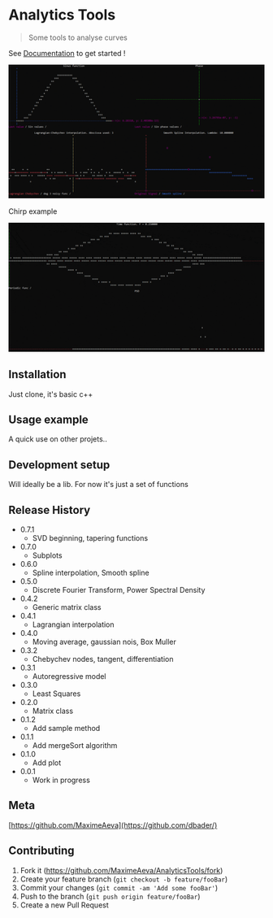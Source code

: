 # Analytics Tools
> Some tools to analyse curves

See [Documentation](https://github.com/MaximeAeva/AnalyticsTools/blob/master/res/DOCS.md) to get started !

<p align="center">
  <img src="https://github.com/MaximeAeva/AnalyticsTools/blob/master/res/hello.gif">
</p>

Chirp example
<p align="center">
  <img src="https://github.com/MaximeAeva/AnalyticsTools/blob/master/res/Chirp.gif">
</p>

## Installation

Just clone, it's basic c++

## Usage example

A quick use on other projets..

## Development setup

Will ideally be a lib. For now it's just a set of functions

## Release History

* 0.7.1
    * SVD beginning, tapering functions
* 0.7.0
    * Subplots
* 0.6.0
    * Spline interpolation, Smooth spline
* 0.5.0
    * Discrete Fourier Transform, Power Spectral Density
* 0.4.2
    * Generic matrix class
* 0.4.1
    * Lagrangian interpolation
* 0.4.0
    * Moving average, gaussian nois, Box Muller
* 0.3.2
    * Chebychev nodes, tangent, differentiation
* 0.3.1
    * Autoregressive model
* 0.3.0
    * Least Squares
* 0.2.0
    * Matrix class
* 0.1.2
    * Add sample method
* 0.1.1
    * Add mergeSort algorithm
* 0.1.0
    * Add plot
* 0.0.1
    * Work in progress

## Meta

[https://github.com/MaximeAeva](https://github.com/dbader/)

## Contributing

1. Fork it (<https://github.com/MaximeAeva/AnalyticsTools/fork>)
2. Create your feature branch (`git checkout -b feature/fooBar`)
3. Commit your changes (`git commit -am 'Add some fooBar'`)
4. Push to the branch (`git push origin feature/fooBar`)
5. Create a new Pull Request
